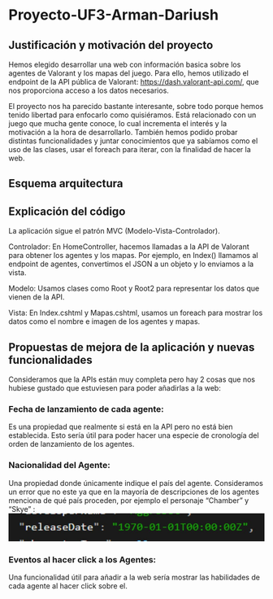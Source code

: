 # Proyecto-UF3-Arman-Dariush

## Justificación y motivación del proyecto

Hemos elegido desarrollar una web con información basica sobre los agentes de Valorant y los mapas del juego.
Para ello, hemos utilizado el endpoint de la API pública de Valorant: https://dash.valorant-api.com/, que nos proporciona acceso a los datos necesarios.

El proyecto nos ha parecido bastante interesante, sobre todo porque hemos tenido libertad para enfocarlo como quisiéramos. Está relacionado con un juego que mucha gente conoce, lo cual incrementa el interés y la motivación a la hora de desarrollarlo. También hemos podido probar distintas funcionalidades y juntar conocimientos que ya sabíamos como el uso de las clases, usar
el foreach para  iterar, con la finalidad de hacer la web. 

## Esquema arquitectura


## Explicación del código 
La aplicación sigue el patrón MVC (Modelo-Vista-Controlador).

Controlador: En HomeController, hacemos llamadas a la API de Valorant para obtener los agentes y los mapas. Por ejemplo, en Index() llamamos al endpoint de agentes, convertimos el JSON a un objeto y lo enviamos a la vista.

Modelo: Usamos clases como Root y Root2 para representar los datos que vienen de la API.

Vista: En Index.cshtml y Mapas.cshtml, usamos un foreach para mostrar los datos como el nombre e imagen de los agentes y mapas.


## Propuestas de mejora de la aplicación y nuevas funcionalidades 
Consideramos que la APIs están muy completa pero hay 2 cosas que nos hubiese gustado que estuviesen para poder añadirlas a la web:

### Fecha de lanzamiento de cada agente:
Es una propiedad que realmente si está en la API pero no está bien establecida. Esto sería útil para poder hacer una especie de cronología del orden de lanzamiento de los agentes.

### Nacionalidad del Agente: 
Una propiedad donde únicamente indique el país del agente. Consideramos un error que no este ya que en la mayoría de descripciones de los agentes menciona de qué país proceden,
por ejemplo el personaje “Chamber” y “Skye” :
![Image Alt](https://github.com/Dariushzz/Projecte-UF3-Arman-Dariush/blob/1afc8cfd9843b77d951275a5bc4cb627cd3a11c0/Captura1.jpg)

### Eventos al hacer click a los Agentes:
Una funcionalidad útil para añadir a la web sería mostrar las habilidades de cada agente al hacer click sobre el.

